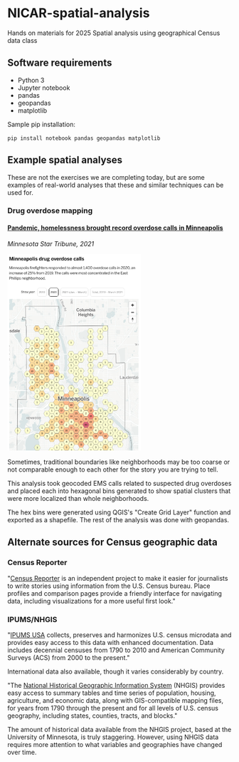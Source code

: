 # NICAR-spatial-analysis
Hands on materials for 2025 Spatial analysis using geographical Census data class

## Software requirements
- Python 3
- Jupyter notebook
- pandas
- geopandas
- matplotlib

Sample pip installation:
```
pip install notebook pandas geopandas matplotlib
```

## Example spatial analyses

These are not the exercises we are completing today, but are some examples of real-world analyses that these and similar techniques can be used for.

### Drug overdose mapping

#### [Pandemic, homelessness brought record overdose calls in Minneapolis](https://www2.startribune.com/pandemic-homelessness-brought-record-overdose-calls-in-minneapolis/600094050/)  
*Minnesota Star Tribune, 2021*

[<img style="width: 300px;" alt="A screenshot of a map with colored hex bins showing the count of suspected drug overdoses." src="/images/strib-overdose-map.png">](https://www2.startribune.com/pandemic-homelessness-brought-record-overdose-calls-in-minneapolis/600094050/)

Sometimes, traditional boundaries like neighborhoods may be too coarse or not comparable enough to each other for the story you are trying to tell.

This analysis took geocoded EMS calls related to suspected drug overdoses and placed each into hexagonal bins generated to show spatial clusters that were more localized than whole neighborhoods.

The hex bins were generated using QGIS's "Create Grid Layer" function and exported as a shapefile. The rest of the analysis was done with geopandas.


## Alternate sources for Census geographic data

### Census Reporter

"[Census Reporter](https://censusreporter.org/) is an independent project to make it easier for journalists to write stories using information from the U.S. Census bureau. Place profiles and comparison pages provide a friendly interface for navigating data, including visualizations for a more useful first look."

### IPUMS/NHGIS

"[IPUMS USA](https://usa.ipums.org/usa/) collects, preserves and harmonizes U.S. census microdata and provides easy access to this data with enhanced documentation. Data includes decennial censuses from 1790 to 2010 and American Community Surveys (ACS) from 2000 to the present."

International data also available, though it varies considerably by country.

"The [National Historical Geographic Information System](https://www.nhgis.org/) (NHGIS) provides easy access to summary tables and time series of population, housing, agriculture, and economic data, along with GIS-compatible mapping files, for years from 1790 through the present and for all levels of U.S. census geography, including states, counties, tracts, and blocks."

The amount of historical data available from the NHGIS project, based at the University of Minnesota, is truly staggering. However, using NHGIS data requires more attention to what variables and geographies have changed over time.